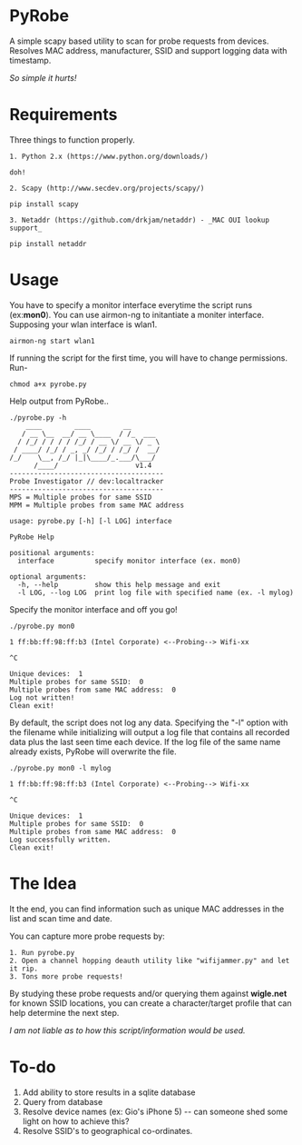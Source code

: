 # PyRobe

A simple scapy based utility to scan for probe requests from devices. Resolves MAC address, manufacturer, SSID and support logging data with timestamp.

_So simple it hurts!_

# Requirements

Three things to function properly.

	1. Python 2.x (https://www.python.org/downloads/)
```
doh!
```
	2. Scapy (http://www.secdev.org/projects/scapy/)
```
pip install scapy
``` 
	3. Netaddr (https://github.com/drkjam/netaddr) - _MAC OUI lookup support_
```
pip install netaddr
```
 
# Usage

You have to specify a monitor interface everytime the script runs (ex:**mon0**). You can use airmon-ng to initantiate a moniter interface. Supposing your wlan interface is wlan1.

```
airmon-ng start wlan1
```
If running the script for the first time, you will have to change permissions. Run-

```
chmod a+x pyrobe.py
```
Help output from PyRobe..

```
./pyrobe.py -h
    ____        ____        __        
   / __ \__  __/ __ \____  / /_  ___  
  / /_/ / / / / /_/ / __ \/ __ \/ _ \ 
 / ____/ /_/ / _, _/ /_/ / /_/ /  __/ 
/_/    \__, /_/ |_|\____/_.___/\___/  
      /____/                   v1.4
--------------------------------------
Probe Investigator // dev:localtracker
--------------------------------------
MPS = Multiple probes for same SSID
MPM = Multiple probes from same MAC address

usage: pyrobe.py [-h] [-l LOG] interface

PyRobe Help

positional arguments:
  interface          specify monitor interface (ex. mon0)

optional arguments:
  -h, --help         show this help message and exit
  -l LOG, --log LOG  print log file with specified name (ex. -l mylog)
```
Specify the monitor interface and off you go!

```
./pyrobe.py mon0

1 ff:bb:ff:98:ff:b3 (Intel Corporate) <--Probing--> Wifi-xx

^C

Unique devices:  1
Multiple probes for same SSID:  0
Multiple probes from same MAC address:  0
Log not written!
Clean exit!
```
By default, the script does not log any data. Specifying the "-l" option with the filename while initializing will output a log file that contains all recorded data plus the last seen time each device. If the log file of the same name already exists, PyRobe will overwrite the file.

```
./pyrobe.py mon0 -l mylog

1 ff:bb:ff:98:ff:b3 (Intel Corporate) <--Probing--> Wifi-xx

^C

Unique devices:  1
Multiple probes for same SSID:  0
Multiple probes from same MAC address:  0
Log successfully written.
Clean exit!
```

# The Idea

It the end, you can find information such as unique MAC addresses in the list and scan time and date.

You can capture more probe requests by:

	1. Run pyrobe.py
	2. Open a channel hopping deauth utility like "wifijammer.py" and let it rip.
	3. Tons more probe requests!

By studying these probe requests and/or querying them against **wigle.net** for known SSID locations, you can create a character/target profile that can help determine the next step.

_I am not liable as to how this script/information would be used._

# To-do

1. Add ability to store results in a sqlite database
2. Query from database
3. Resolve device names (ex: Gio's iPhone 5) -- can someone shed some light on how to achieve this?
4. Resolve SSID's to geographical co-ordinates.